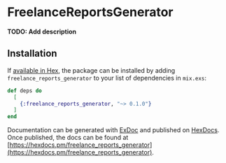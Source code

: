 # FreelanceReportsGenerator

**TODO: Add description**

## Installation

If [available in Hex](https://hex.pm/docs/publish), the package can be installed
by adding `freelance_reports_generator` to your list of dependencies in `mix.exs`:

```elixir
def deps do
  [
    {:freelance_reports_generator, "~> 0.1.0"}
  ]
end
```

Documentation can be generated with [ExDoc](https://github.com/elixir-lang/ex_doc)
and published on [HexDocs](https://hexdocs.pm). Once published, the docs can
be found at [https://hexdocs.pm/freelance_reports_generator](https://hexdocs.pm/freelance_reports_generator).

